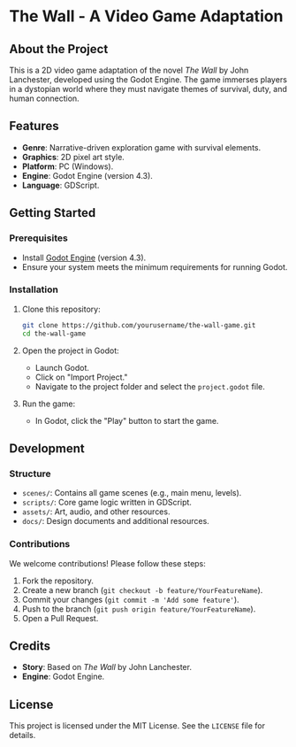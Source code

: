 # The Wall - A Video Game Adaptation

## About the Project
This is a 2D video game adaptation of the novel *The Wall* by John Lanchester, developed using the Godot Engine. The game immerses players in a dystopian world where they must navigate themes of survival, duty, and human connection.

## Features
- **Genre**: Narrative-driven exploration game with survival elements.
- **Graphics**: 2D pixel art style.
- **Platform**: PC (Windows).
- **Engine**: Godot Engine (version 4.3).
- **Language**: GDScript.

## Getting Started

### Prerequisites
- Install [Godot Engine](https://godotengine.org/) (version 4.3).
- Ensure your system meets the minimum requirements for running Godot.

### Installation
1. Clone this repository:
   ```bash
   git clone https://github.com/yourusername/the-wall-game.git
   cd the-wall-game
   ```
2. Open the project in Godot:
   - Launch Godot.
   - Click on "Import Project."
   - Navigate to the project folder and select the `project.godot` file.

3. Run the game:
   - In Godot, click the "Play" button to start the game.

## Development

### Structure
- `scenes/`: Contains all game scenes (e.g., main menu, levels).
- `scripts/`: Core game logic written in GDScript.
- `assets/`: Art, audio, and other resources.
- `docs/`: Design documents and additional resources.

### Contributions
We welcome contributions! Please follow these steps:
1. Fork the repository.
2. Create a new branch (`git checkout -b feature/YourFeatureName`).
3. Commit your changes (`git commit -m 'Add some feature'`).
4. Push to the branch (`git push origin feature/YourFeatureName`).
5. Open a Pull Request.

## Credits
- **Story**: Based on *The Wall* by John Lanchester.
- **Engine**: Godot Engine.

## License
This project is licensed under the MIT License. See the `LICENSE` file for details.
